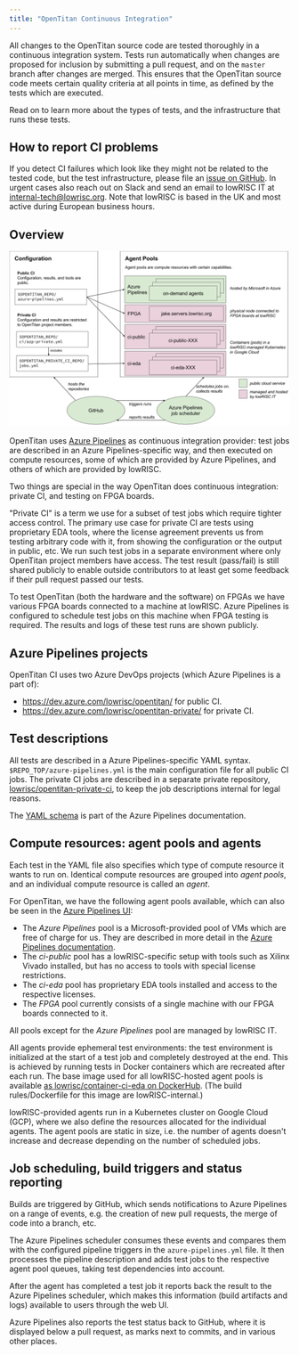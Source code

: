 ```yaml
---
title: "OpenTitan Continuous Integration"
---
```


All changes to the OpenTitan source code are tested thoroughly in a continuous integration system.
Tests run automatically when changes are proposed for inclusion by submitting a pull request, and on the `master` branch after changes are merged.
This ensures that the OpenTitan source code meets certain quality criteria at all points in time, as defined by the tests which are executed.

Read on to learn more about the types of tests, and the infrastructure that runs these tests.

## How to report CI problems

If you detect CI failures which look like they might not be related to the tested code, but the test infrastructure, please file an [issue on GitHub](https://github.com/lowRISC/opentitan/issues).
In urgent cases also reach out on Slack and send an email to lowRISC IT at [internal-tech@lowrisc.org](mailto:internal-tech@lowrisc.org).
Note that lowRISC is based in the UK and most active during European business hours.

## Overview

<!--
Source: https://docs.google.com/drawings/d/1-Zjm3k2S0TNmne3F9z3rpTFJfLJJvvmrBAsfx_HG5lk/edit

Download the SVG from Google Draw, open it in Inkscape once and save it without changes to add width/height information to the image.
-->
![CI Overview](continuous_integration_overview.svg)

OpenTitan uses [Azure Pipelines](https://azure.microsoft.com/en-gb/services/devops/pipelines/) as continuous integration provider: test jobs are described in an Azure Pipelines-specific way, and then executed on compute resources, some of which are provided by Azure Pipelines, and others of which are provided by lowRISC.

Two things are special in the way OpenTitan does continuous integration: private CI, and testing on FPGA boards.

"Private CI" is a term we use for a subset of test jobs which require tighter access control.
The primary use case for private CI are tests using proprietary EDA tools, where the license agreement prevents us from testing arbitrary code with it, from showing the configuration or the output in public, etc.
We run such test jobs in a separate environment where only OpenTitan project members have access.
The test result (pass/fail) is still shared publicly to enable outside contributors to at least get some feedback if their pull request passed our tests.

To test OpenTitan (both the hardware and the software) on FPGAs we have various FPGA boards connected to a machine at lowRISC.
Azure Pipelines is configured to schedule test jobs on this machine when FPGA testing is required.
The results and logs of these test runs are shown publicly.

## Azure Pipelines projects

OpenTitan CI uses two Azure DevOps projects (which Azure Pipelines is a part of):

* https://dev.azure.com/lowrisc/opentitan/ for public CI.
* https://dev.azure.com/lowrisc/opentitan-private/ for private CI.

## Test descriptions

All tests are described in a Azure Pipelines-specific YAML syntax.
`$REPO_TOP/azure-pipelines.yml` is the main configuration file for all public CI jobs.
The private CI jobs are described in a separate private repository, [lowrisc/opentitan-private-ci](https://github.com/lowRISC/opentitan-private-ci), to keep the job descriptions internal for legal reasons.

The [YAML schema](https://docs.microsoft.com/en-us/azure/devops/pipelines/yaml-schema) is part of the Azure Pipelines documentation.

## Compute resources: agent pools and agents

Each test in the YAML file also specifies which type of compute resource it wants to run on.
Identical compute resources are grouped into *agent pools*, and an individual compute resource is called an *agent*.

For OpenTitan, we have the following agent pools available, which can also be seen in the [Azure Pipelines UI](https://dev.azure.com/lowrisc/opentitan/_settings/agentqueues):
* The *Azure Pipelines* pool is a Microsoft-provided pool of VMs which are free of charge for us.
  They are described in more detail in the [Azure Pipelines documentation](https://docs.microsoft.com/en-us/azure/devops/pipelines/agents/hosted).
* The *ci-public* pool has a lowRISC-specific setup with tools such as Xilinx Vivado installed, but has no access to tools with special license restrictions.
* The *ci-eda* pool has proprietary EDA tools installed and access to the respective licenses.
* The *FPGA* pool currently consists of a single machine with our FPGA boards connected to it.

All pools except for the *Azure Pipelines* pool are managed by lowRISC IT.

All agents provide ephemeral test environments: the test environment is initialized at the start of a test job and completely destroyed at the end.
This is achieved by running tests in Docker containers which are recreated after each run.
The base image used for all lowRISC-hosted agent pools is available [as lowrisc/container-ci-eda on DockerHub](https://hub.docker.com/r/lowrisc/container-ci-eda).
(The build rules/Dockerfile for this image are lowRISC-internal.)

lowRISC-provided agents run in a Kubernetes cluster on Google Cloud (GCP), where we also define the resources allocated for the individual agents.
The agent pools are static in size, i.e. the number of agents doesn't increase and decrease depending on the number of scheduled jobs.

## Job scheduling, build triggers and status reporting

Builds are triggered by GitHub, which sends notifications to Azure Pipelines on a range of events, e.g. the creation of new pull requests, the merge of code into a branch, etc.

The Azure Pipelines scheduler consumes these events and compares them with the configured pipeline triggers in the `azure-pipelines.yml` file.
It then processes the pipeline description and adds test jobs to the respective agent pool queues, taking test dependencies into account.

After the agent has completed a test job it reports back the result to the Azure Pipelines scheduler, which makes this information (build artifacts and logs) available to users through the web UI.

Azure Pipelines also reports the test status back to GitHub, where it is displayed below a pull request, as marks next to commits, and in various other places.
